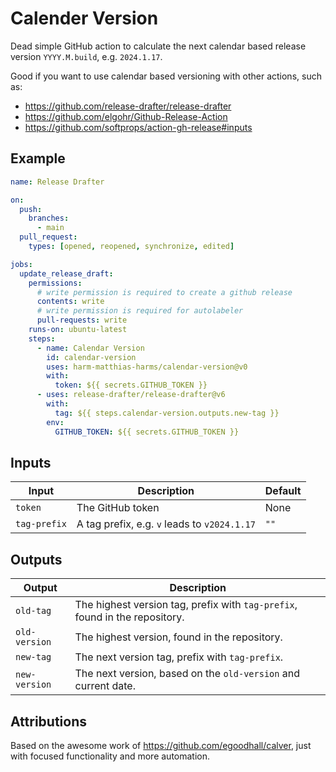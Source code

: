 # Calender Version

Dead simple GitHub action to calculate the next calendar based release version `YYYY.M.build`, e.g. `2024.1.17`.

Good if you want to use calendar based versioning with other actions, such as:

- <https://github.com/release-drafter/release-drafter>
- <https://github.com/elgohr/Github-Release-Action>
- <https://github.com/softprops/action-gh-release#inputs>

## Example

```yaml
name: Release Drafter

on:
  push:
    branches:
      - main
  pull_request:
    types: [opened, reopened, synchronize, edited]

jobs:
  update_release_draft:
    permissions:
      # write permission is required to create a github release
      contents: write
      # write permission is required for autolabeler
      pull-requests: write
    runs-on: ubuntu-latest
    steps:
      - name: Calendar Version
        id: calendar-version
        uses: harm-matthias-harms/calendar-version@v0
        with:
          token: ${{ secrets.GITHUB_TOKEN }}
      - uses: release-drafter/release-drafter@v6
        with:
          tag: ${{ steps.calendar-version.outputs.new-tag }}
        env:
          GITHUB_TOKEN: ${{ secrets.GITHUB_TOKEN }}
```

## Inputs

| Input        | Description                                  | Default |
| ------------ | -------------------------------------------- | ------- |
| `token`      | The GitHub token                             | None    |
| `tag-prefix` | A tag prefix, e.g. `v` leads to `v2024.1.17` | `""`    |

## Outputs

| Output        | Description                                                                 |
| ------------- | --------------------------------------------------------------------------- |
| `old-tag`     | The highest version tag, prefix with `tag-prefix`, found in the repository. |
| `old-version` | The highest version, found in the repository.                               |
| `new-tag`     | The next version tag, prefix with `tag-prefix`.                             |
| `new-version` | The next version, based on the `old-version` and current date.              |

## Attributions

Based on the awesome work of <https://github.com/egoodhall/calver>, just with focused functionality and more automation.
